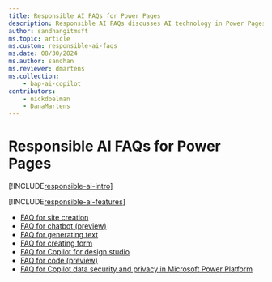 ```yaml
---
title: Responsible AI FAQs for Power Pages
description: Responsible AI FAQs discusses AI technology in Power Pages and the key considerations for making use of this technology responsibly.
author: sandhangitmsft
ms.topic: article
ms.custom: responsible-ai-faqs
ms.date: 08/30/2024
ms.author: sandhan
ms.reviewer: dmartens
ms.collection: 
    - bap-ai-copilot
contributors:
    - nickdoelman
    - DanaMartens
---
```


# Responsible AI FAQs for Power Pages

[!INCLUDE[responsible-ai-intro](includes/responsible-ai-intro.md)]

[!INCLUDE[responsible-ai-features](includes/responsible-ai-features.md)]

- [FAQ for site creation](faqs-generate-site.md)
- [FAQ for chatbot (preview)](faqs-chatbot.md)
- [FAQ for generating text](faqs-generate-text.md)
- [FAQ for creating form](faqs-create-form.md)
- [FAQ for Copilot for design studio](faqs-design-studio.md)
- [FAQ for code (preview)](faqs-pro-developer.md)
- [FAQ for Copilot data security and privacy in Microsoft Power Platform](/power-platform/faqs-copilot-data-security-privacy/)
